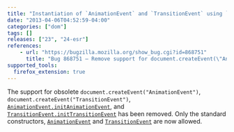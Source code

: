 ```yaml
---
title: "Instantiation of `AnimationEvent` and `TransitionEvent` using `Document.createEvent()` is no longer allowed"
date: "2013-04-06T04:52:59-04:00"
categories: ["dom"]
tags: []
releases: ["23", "24-esr"]
references:
    - url: "https://bugzilla.mozilla.org/show_bug.cgi?id=868751"
      title: "Bug 868751 – Remove support for document.createEvent(\"AnimationEvent\"), document.createEvent(\"TransitionEvent\"), AnimationEvent.initAnimationEvent, and TransitionEvent.initTransitionEvent"
supported_tools:
  firefox_extension: true
---
```

The support for obsolete `document.createEvent("AnimationEvent")`, `document.createEvent("TransitionEvent")`, [`AnimationEvent.initAnimationEvent`](https://developer.mozilla.org/docs/Web/API/AnimationEvent#initAnimationEvent), and [`TransitionEvent.initTransitionEvent`](https://developer.mozilla.org/docs/Web/API/TransitionEvent#initTransitionEvent) has been removed. Only the standard constructors, [`AnimationEvent`](https://developer.mozilla.org/docs/Web/API/AnimationEvent.AnimationEvent) and [`TransitionEvent`](https://developer.mozilla.org/docs/Web/API/TransitionEvent.TransitionEvent) are now allowed.

